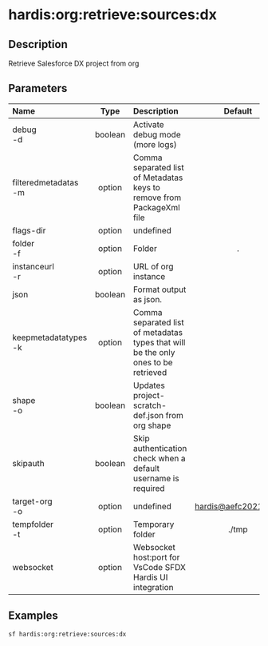 <!-- This file has been generated with command 'sf hardis:doc:plugin:generate'. Please do not update it manually or it may be overwritten -->
# hardis:org:retrieve:sources:dx

## Description

Retrieve Salesforce DX project from org

## Parameters

| Name                     |  Type   | Description                                                                        |        Default        | Required | Options |
|:-------------------------|:-------:|:-----------------------------------------------------------------------------------|:---------------------:|:--------:|:-------:|
| debug<br/>-d             | boolean | Activate debug mode (more logs)                                                    |                       |          |         |
| filteredmetadatas<br/>-m | option  | Comma separated list of Metadatas keys to remove from PackageXml file              |                       |          |         |
| flags-dir                | option  | undefined                                                                          |                       |          |         |
| folder<br/>-f            | option  | Folder                                                                             |           .           |          |         |
| instanceurl<br/>-r       | option  | URL of org instance                                                                |                       |          |         |
| json                     | boolean | Format output as json.                                                             |                       |          |         |
| keepmetadatatypes<br/>-k | option  | Comma separated list of metadatas types that will be the only ones to be retrieved |                       |          |         |
| shape<br/>-o             | boolean | Updates project-scratch-def.json from org shape                                    |                       |          |         |
| skipauth                 | boolean | Skip authentication check when a default username is required                      |                       |          |         |
| target-org<br/>-o        | option  | undefined                                                                          | <hardis@aefc2021.com> |          |         |
| tempfolder<br/>-t        | option  | Temporary folder                                                                   |         ./tmp         |          |         |
| websocket                | option  | Websocket host:port for VsCode SFDX Hardis UI integration                          |                       |          |         |

## Examples

```shell
sf hardis:org:retrieve:sources:dx
```


